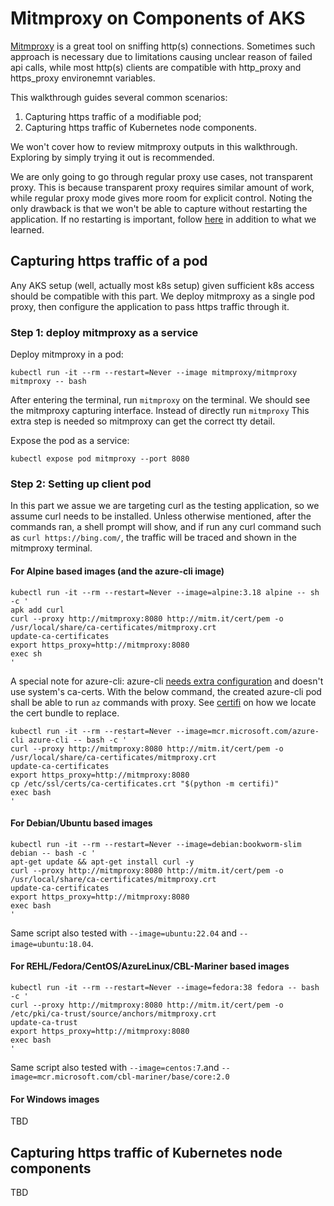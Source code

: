 # Mitmproxy on Components of AKS

[Mitmproxy](https://docs.mitmproxy.org/) is a great tool on sniffing http(s)
connections. Sometimes such approach is necessary due to limitations causing
unclear reason of failed api calls, while most http(s) clients are compatible
with http_proxy and https_proxy environemnt variables.

This walkthrough guides several common scenarios:

1. Capturing https traffic of a modifiable pod;
2. Capturing https traffic of Kubernetes node components.

We won't cover how to review mitmproxy outputs in this walkthrough. Exploring
by simply trying it out is recommended.

We are only going to go through regular proxy use cases, not transparent proxy.
This is because transparent proxy requires similar amount of work, while regular
proxy mode gives more room for explicit control. Noting the only drawback is
that we won't be able to capture without restarting the application. If no
restarting is important, follow 
[here](https://docs.mitmproxy.org/stable/howto-transparent/) in addition to what
we learned.

## Capturing https traffic of a pod

Any AKS setup (well, actually most k8s setup) given sufficient k8s access should
be compatible with this part. We deploy mitmproxy as a single pod proxy, then
configure the application to pass https traffic through it.

### Step 1: deploy mitmproxy as a service

Deploy mitmproxy in a pod:

```shell
kubectl run -it --rm --restart=Never --image mitmproxy/mitmproxy mitmproxy -- bash
```

After entering the terminal, run `mitmproxy` on the terminal. We should see the
mitmproxy capturing interface. Instead of directly run `mitmproxy` This extra
step is needed so mitmproxy can get the correct tty detail.

Expose the pod as a service:

```shell
kubectl expose pod mitmproxy --port 8080
```

### Step 2: Setting up client pod

In this part we assue we are targeting curl as the testing application, so we
assume curl needs to be installed. Unless otherwise mentioned, after the
commands ran, a shell prompt will show, and if run any curl command such as
`curl https://bing.com/`, the traffic will be traced and shown in the mitmproxy
terminal.

#### For Alpine based images (and the azure-cli image)

```shell
kubectl run -it --rm --restart=Never --image=alpine:3.18 alpine -- sh -c '
apk add curl
curl --proxy http://mitmproxy:8080 http://mitm.it/cert/pem -o /usr/local/share/ca-certificates/mitmproxy.crt
update-ca-certificates
export https_proxy=http://mitmproxy:8080
exec sh
'
```

A special note for azure-cli: azure-cli [needs extra configuration](
https://docs.microsoft.com/cli/azure/use-cli-effectively#work-behind-a-proxy)
and doesn't use system's ca-certs. With the below command, the created azure-cli
pod shall be able to run `az` commands with proxy.
See [certifi](https://pypi.org/project/certifi/) on how we locate the cert
bundle to replace.

```shell
kubectl run -it --rm --restart=Never --image=mcr.microsoft.com/azure-cli azure-cli -- bash -c '
curl --proxy http://mitmproxy:8080 http://mitm.it/cert/pem -o /usr/local/share/ca-certificates/mitmproxy.crt
update-ca-certificates
export https_proxy=http://mitmproxy:8080
cp /etc/ssl/certs/ca-certificates.crt "$(python -m certifi)"
exec bash
'
```

#### For Debian/Ubuntu based images

```shell
kubectl run -it --rm --restart=Never --image=debian:bookworm-slim debian -- bash -c '
apt-get update && apt-get install curl -y
curl --proxy http://mitmproxy:8080 http://mitm.it/cert/pem -o /usr/local/share/ca-certificates/mitmproxy.crt
update-ca-certificates
export https_proxy=http://mitmproxy:8080
exec bash
'
```

Same script also tested with `--image=ubuntu:22.04` and `--image=ubuntu:18.04`.

#### For REHL/Fedora/CentOS/AzureLinux/CBL-Mariner based images

```shell
kubectl run -it --rm --restart=Never --image=fedora:38 fedora -- bash -c '
curl --proxy http://mitmproxy:8080 http://mitm.it/cert/pem -o /etc/pki/ca-trust/source/anchors/mitmproxy.crt
update-ca-trust
export https_proxy=http://mitmproxy:8080
exec bash
'
```

Same script also tested with `--image=centos:7`.and
`--image=mcr.microsoft.com/cbl-mariner/base/core:2.0`

#### For Windows images

TBD
<!-- certutil -user -addstore "Root"  -->

## Capturing https traffic of Kubernetes node components

TBD
<!-- This part is specific to AKS. Follow [env.sh](./env.sh) and
[provision.sh](./provision.sh) -->
